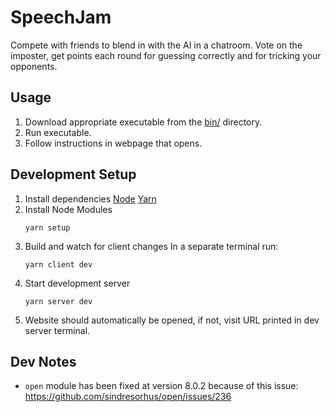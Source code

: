 # SpeechJam
Compete with friends to blend in with the AI in a chatroom. Vote on the imposter, get points each round for guessing correctly and for tricking your opponents.

## Usage
1. Download appropriate executable from the [bin/](./bin) directory.
1. Run executable.
1. Follow instructions in webpage that opens.

## Development Setup

1. Install dependencies
    [Node](https://nodejs.org/en/download/)
    [Yarn](https://classic.yarnpkg.com/en/docs/install/#windows-stable)
1. Install Node Modules
    ```
    yarn setup
    ```
1. Build and watch for client changes
    In a separate terminal run:
    ```
    yarn client dev
    ```
1. Start development server
    ```
    yarn server dev
    ```
1. Website should automatically be opened, if not, visit URL printed in dev server terminal.

## Dev Notes

- `open` module has been fixed at version 8.0.2 because of this issue: https://github.com/sindresorhus/open/issues/236


